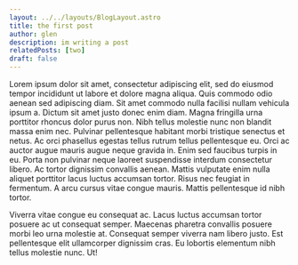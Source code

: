 ```yaml
---
layout: ../../layouts/BlogLayout.astro
title: the first post
author: glen
description: im writing a post
relatedPosts: [two]
draft: false
---
```


Lorem ipsum dolor sit amet, consectetur adipiscing elit, sed do eiusmod tempor incididunt ut labore et dolore magna aliqua. Quis commodo odio aenean sed adipiscing diam. Sit amet commodo nulla facilisi nullam vehicula ipsum a. Dictum sit amet justo donec enim diam. Magna fringilla urna porttitor rhoncus dolor purus non. Nibh tellus molestie nunc non blandit massa enim nec. Pulvinar pellentesque habitant morbi tristique senectus et netus. Ac orci phasellus egestas tellus rutrum tellus pellentesque eu. Orci ac auctor augue mauris augue neque gravida in. Enim sed faucibus turpis in eu. Porta non pulvinar neque laoreet suspendisse interdum consectetur libero. Ac tortor dignissim convallis aenean. Mattis vulputate enim nulla aliquet porttitor lacus luctus accumsan tortor. Risus nec feugiat in fermentum. A arcu cursus vitae congue mauris. Mattis pellentesque id nibh tortor.

Viverra vitae congue eu consequat ac. Lacus luctus accumsan tortor posuere ac ut consequat semper. Maecenas pharetra convallis posuere morbi leo urna molestie at. Consequat semper viverra nam libero justo. Est pellentesque elit ullamcorper dignissim cras. Eu lobortis elementum nibh tellus molestie nunc. Ut!
